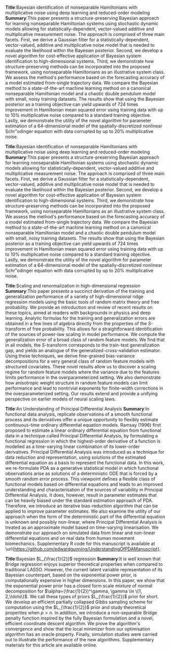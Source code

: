 **Title**:Bayesian identification of nonseparable Hamiltonians with multiplicative noise using deep learning and reduced-order modeling
**Summary**:This paper presents a structure-preserving Bayesian approach for learning
nonseparable Hamiltonian systems using stochastic dynamic models allowing for
statistically-dependent, vector-valued additive and multiplicative measurement
noise. The approach is comprised of three main facets. First, we derive a
Gaussian filter for a statistically-dependent, vector-valued, additive and
multiplicative noise model that is needed to evaluate the likelihood within the
Bayesian posterior. Second, we develop a novel algorithm for cost-effective
application of Bayesian system identification to high-dimensional systems.
Third, we demonstrate how structure-preserving methods can be incorporated into
the proposed framework, using nonseparable Hamiltonians as an illustrative
system class. We assess the method's performance based on the forecasting
accuracy of a model estimated from-single trajectory data. We compare the
Bayesian method to a state-of-the-art machine learning method on a canonical
nonseparable Hamiltonian model and a chaotic double pendulum model with small,
noisy training datasets. The results show that using the Bayesian posterior as
a training objective can yield upwards of 724 times improvement in Hamiltonian
mean squared error using training data with up to 10% multiplicative noise
compared to a standard training objective. Lastly, we demonstrate the utility
of the novel algorithm for parameter estimation of a 64-dimensional model of
the spatially-discretized nonlinear Schr\"odinger equation with data corrupted
by up to 20% multiplicative noise.

**Title**:Bayesian identification of nonseparable Hamiltonians with multiplicative noise using deep learning and reduced-order modeling
**Summary**:This paper presents a structure-preserving Bayesian approach for learning
nonseparable Hamiltonian systems using stochastic dynamic models allowing for
statistically-dependent, vector-valued additive and multiplicative measurement
noise. The approach is comprised of three main facets. First, we derive a
Gaussian filter for a statistically-dependent, vector-valued, additive and
multiplicative noise model that is needed to evaluate the likelihood within the
Bayesian posterior. Second, we develop a novel algorithm for cost-effective
application of Bayesian system identification to high-dimensional systems.
Third, we demonstrate how structure-preserving methods can be incorporated into
the proposed framework, using nonseparable Hamiltonians as an illustrative
system class. We assess the method's performance based on the forecasting
accuracy of a model estimated from-single trajectory data. We compare the
Bayesian method to a state-of-the-art machine learning method on a canonical
nonseparable Hamiltonian model and a chaotic double pendulum model with small,
noisy training datasets. The results show that using the Bayesian posterior as
a training objective can yield upwards of 724 times improvement in Hamiltonian
mean squared error using training data with up to 10% multiplicative noise
compared to a standard training objective. Lastly, we demonstrate the utility
of the novel algorithm for parameter estimation of a 64-dimensional model of
the spatially-discretized nonlinear Schr\"odinger equation with data corrupted
by up to 20% multiplicative noise.

**Title**:Scaling and renormalization in high-dimensional regression
**Summary**:This paper presents a succinct derivation of the training and generalization
performance of a variety of high-dimensional ridge regression models using the
basic tools of random matrix theory and free probability. We provide an
introduction and review of recent results on these topics, aimed at readers
with backgrounds in physics and deep learning. Analytic formulas for the
training and generalization errors are obtained in a few lines of algebra
directly from the properties of the $S$-transform of free probability. This
allows for a straightforward identification of the sources of power-law scaling
in model performance. We compute the generalization error of a broad class of
random feature models. We find that in all models, the $S$-transform
corresponds to the train-test generalization gap, and yields an analogue of the
generalized-cross-validation estimator. Using these techniques, we derive
fine-grained bias-variance decompositions for a very general class of random
feature models with structured covariates. These novel results allow us to
discover a scaling regime for random feature models where the variance due to
the features limits performance in the overparameterized setting. We also
demonstrate how anisotropic weight structure in random feature models can limit
performance and lead to nontrivial exponents for finite-width corrections in
the overparameterized setting. Our results extend and provide a unifying
perspective on earlier models of neural scaling laws.

**Title**:An Understanding of Principal Differential Analysis
**Summary**:In functional data analysis, replicate observations of a smooth functional
process and its derivatives offer a unique opportunity to flexibly estimate
continuous-time ordinary differential equation models. Ramsay (1996) first
proposed to estimate a linear ordinary differential equation from functional
data in a technique called Principal Differential Analysis, by formulating a
functional regression in which the highest-order derivative of a function is
modelled as a time-varying linear combination of its lower-order derivatives.
Principal Differential Analysis was introduced as a technique for data
reduction and representation, using solutions of the estimated differential
equation as a basis to represent the functional data. In this work, we
re-formulate PDA as a generative statistical model in which functional
observations arise as solutions of a deterministic ODE that is forced by a
smooth random error process. This viewpoint defines a flexible class of
functional models based on differential equations and leads to an improved
understanding and characterisation of the sources of variability in Principal
Differential Analysis. It does, however, result in parameter estimates that can
be heavily biased under the standard estimation approach of PDA. Therefore, we
introduce an iterative bias-reduction algorithm that can be applied to improve
parameter estimates. We also examine the utility of our approach when the form
of the deterministic part of the differential equation is unknown and possibly
non-linear, where Principal Differential Analysis is treated as an approximate
model based on time-varying linearisation. We demonstrate our approach on
simulated data from linear and non-linear differential equations and on real
data from human movement biomechanics. Supplementary R code for this manuscript
is available at
\url{https://github.com/edwardgunning/UnderstandingOfPDAManuscript}.

**Title**:Bayesian $L_{\frac{1}{2}}$ regression
**Summary**:It is well known that Bridge regression enjoys superior theoretical
properties when compared to traditional LASSO. However, the current latent
variable representation of its Bayesian counterpart, based on the exponential
power prior, is computationally expensive in higher dimensions. In this paper,
we show that the exponential power prior has a closed form scale mixture of
normal decomposition for $\alpha=(\frac{1}{2})^\gamma, \gamma \in \{1,
2,\ldots\}$. We call these types of priors $L_{\frac{1}{2}}$ prior for short.
We develop an efficient partially collapsed Gibbs sampling scheme for
computation using the $L_{\frac{1}{2}}$ prior and study theoretical properties
when $p>n$. In addition, we introduce a non-separable Bridge penalty function
inspired by the fully Bayesian formulation and a novel, efficient coordinate
descent algorithm. We prove the algorithm's convergence and show that the local
minimizer from our optimisation algorithm has an oracle property. Finally,
simulation studies were carried out to illustrate the performance of the new
algorithms. Supplementary materials for this article are available online.

